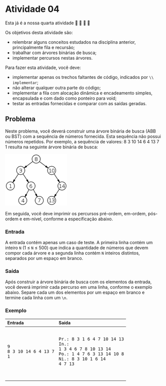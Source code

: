 # Atividade 04

Esta já é a nossa quarta atividade :tada: :tada: :tada: :tada:

Os objetivos desta atividade são:
- relembrar alguns conceitos estudados na disciplina anterior, principalmente fila e recursão;
- trabalhar com árvores binárias de busca;
- implementar percursos nestas árvores.

Para fazer esta atividade, você deve:
- implementar apenas os trechos faltantes de código, indicados por ```\\ implementar```;
- não alterar qualquer outra parte do código;
- implementar a fila com alocação dinâmica e encadeamento simples, encapsulada e com dado como ponteiro para void;
- testar as entradas fornecidas e comparar com as saídas geradas.

## Problema

Neste problema, você deverá construir uma árvore binária de busca (ABB ou BST) com a sequência de números fornecida. Esta sequência não possui números repetidos. Por exemplo, a sequência de valores: 8 3 10 14 6 4 13 7 1 resulta na seguinte árvore binária de busca:

![Exemplo de ABB](exemplo.png)

Em seguida, você deve imprimir os percursos pré-ordem, em-ordem, pós-ordem e em-nível, conforme a especificação abaixo.

### Entrada

A entrada contém apenas um caso de teste. A primeira linha contém um inteiro ```N``` (1 ≤ ```N``` ≤ 500) que indica a quantidade de números que devem compor cada árvore e a segunda linha contém ```N``` inteiros distintos, separados por um espaço em branco.

### Saída

Após construir a árvore binária de busca com os elementos da entrada, você deverá imprimir cada percurso em uma linha, conforme o exemplo abaixo. Separe cada um dos elementos por um espaço em branco e termine cada linha com um ```\n```.

### Exemplo

| Entrada | Saída |
| :-- | :-- |
|<pre><br>9<br>8 3 10 14 6 4 13 7 1<br><pre>|<pre><br>Pr.: 8 3 1 6 4 7 10 14 13<br>In.: 1 3 4 6 7 8 10 13 14<br>Po.: 1 4 7 6 3 13 14 10 8<br>Ni.: 8 3 10 1 6 14 4 7 13<br><pre>|




